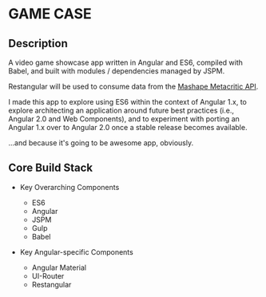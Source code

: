 GAME CASE
========================================================================

## Description
A video game showcase app written in Angular and ES6, compiled with Babel, and built 
with modules / dependencies managed by JSPM.

Restangular will be used to consume data from the [Mashape Metacritic API](https://www.mashape.com/byroredux/metacritic-v2).

I made this app to explore using ES6 within the context of Angular 1.x, to explore architecting an application around future best practices (i.e., Angular 2.0 and Web Components), and to experiment with porting an Angular 1.x over to Angular 2.0 once a stable release becomes available.

...and because it's going to be awesome app, obviously. 


## Core Build Stack

  - Key Overarching Components
    - ES6
    - Angular
    - JSPM
    - Gulp
    - Babel
    
  - Key Angular-specific Components
    - Angular Material
    - UI-Router
    - Restangular


